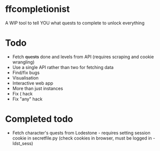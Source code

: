 # ffcompletionist
A WIP tool to tell YOU what quests to complete to unlock everything

# Todo
- Fetch ~~quests~~ done and levels from API (requires scraping and cookie wrangling)
- Use a single API rather than two for fetching data
- Find/fix bugs
- Visualisation
- Interactive web app
- More than just instances
- Fix ( hack
- Fix "any" hack

# Completed todo
- Fetch character's quests from Lodestone - requires setting session cookie in secretfile.py (check cookies in browser, must be logged in - ldst_sess)
